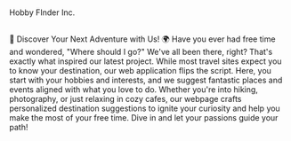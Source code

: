#
Hobby FInder Inc.
##
🌟 Discover Your Next Adventure with Us! 
🌍 Have you ever had free time and wondered, 
"Where should I go?" We've all been there, right? 
That's exactly what inspired our latest project. 
While most travel sites expect you to know your destination, our web application flips the script. 
Here, you start with your hobbies and interests, and we suggest fantastic places and events aligned with what you love to do. 
Whether you're into hiking, photography, or just relaxing in cozy cafes, our webpage crafts personalized destination suggestions to ignite your curiosity and help you make the most of your free time. 
Dive in and let your passions guide your path!


